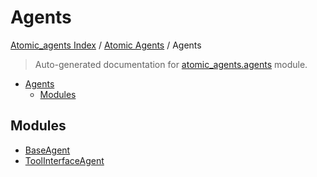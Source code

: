 # Agents

[Atomic_agents Index](../../README.md#atomic_agents-index) / [Atomic Agents](../index.md#atomic-agents) / Agents

> Auto-generated documentation for [atomic_agents.agents](../../../../atomic_agents/agents/__init__.py) module.

- [Agents](#agents)
  - [Modules](#modules)

## Modules

- [BaseAgent](./base_agent.md)
- [ToolInterfaceAgent](./tool_interface_agent.md)